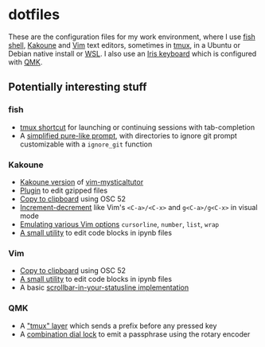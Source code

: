 # dotfiles

These are the configuration files for my work environment, where I use [fish
shell](https://fishshell.com), [Kakoune](https://kakoune.org) and
[Vim](https://www.vim.org) text editors, sometimes in
[tmux](https://github.com/tmux/tmux/wiki), in a Ubuntu or Debian native install
or [WSL](https://docs.microsoft.com/en-us/windows/wsl/about). I also use an
[Iris keyboard](https://keeb.io/products/iris-keyboard-split-ergonomic-keyboard)
which is configured with [QMK](https://qmk.fm).

## Potentially interesting stuff
### fish
- [tmux shortcut](fish/functions/tm.fish) for launching or continuing sessions
  with tab-completion
- A [simplified pure-like prompt](fish/functions/fish_prompt.fish), with
  directories to ignore git prompt customizable with a `ignore_git` function

### Kakoune
- [Kakoune version](kak/colors/mysticaltutor.kak) of
  [vim-mysticaltutor](https://github.com/caksoylar/vim-mysticaltutor)
- [Plugin](kak/autoload/gzip.kak) to edit gzipped files
- [Copy to clipboard](kak/autoload/clipboard.kak) using OSC 52
- [Increment-decrement](kak/autoload/inc-dec.kak) like Vim's `<C-a>/<C-x>` and
  `g<C-a>/g<C-x>` in visual mode
- [Emulating various Vim options](kak/autoload/options.kak) `cursorline`,
  `number`, `list`, `wrap`
- [A small utility](kak/autoload/ipynb.kak) to edit code blocks in ipynb
  files

### Vim
- [Copy to clipboard](vim/vimrc#L165) using OSC 52
- [A small utility](vim/pack/self/start/vim-ipynb) to edit code blocks in ipynb
  files
- A basic [scrollbar-in-your-statusline
  implementation](vim/pack/self/start/scrollbar)

### QMK
- A ["tmux" layer](qmk/keymap.c#L95) which sends a prefix before any pressed key
- A [combination dial lock](qmk/keymap.c#L173) to emit a passphrase using the
  rotary encoder
